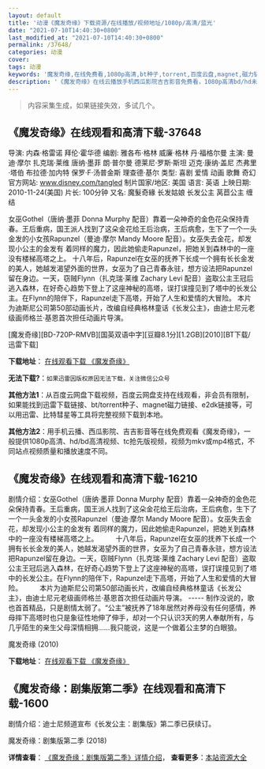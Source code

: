 ```yaml
---
layout: default
title: '动漫《魔发奇缘》下载资源/在线播放/视频地址/1080p/高清/蓝光'
date: "2021-07-10T14:40:30+0800"
last_modified_at: "2021-07-10T14:40:30+0800"
permalink: /37648/
categories: 动漫
cover:
tags: 动漫
keywords: '魔发奇缘,在线免费看,1080p高清,bt种子,torrent,百度云盘,magnet,磁力链,迅雷下载资源'
description: '《魔发奇缘》在线云播放手机西瓜影院吉吉影音免费看，1080p高清bd/hd未删减完整版和tc抢先枪版，mkv/mp4格式，附带bt/torrent种子、magnet/磁力链、百度云盘、网盘资源迅雷下载链接'
---
```


>内容采集生成，如果链接失效，多试几个。


## 《魔发奇缘》在线观看和高清下载-37648

导演: 内森·格雷诺 拜伦·霍华德 编剧: 雅各布·格林 威廉·格林 丹·福格尔曼 主演: 曼迪·摩尔 扎克瑞·莱维 唐纳·墨菲 朗·普尔曼 德莱尼·罗斯·斯坦 迈克·康纳·盖尼 杰弗里·塔伯 布拉德·加内特 保罗·F·汤普金斯 理查德·基尔 类型: 喜剧 爱情 动画 歌舞 奇幻 官方网站: www.disney.com/tangled 制片国家/地区: 美国 语言: 英语 上映日期: 2010-11-24(美国) 片长: 100分钟 又名: 魔髮奇緣 长发姑娘 长发公主 莴苣公主 缠结

女巫Gothel（唐纳·墨菲 Donna Murphy 配音）靠着一朵神奇的金色花朵保持青春。王后重病，国王派人找到了这朵金花给王后治病，王后病愈，生下了一个一头金发的小女孩Rapunzel（曼迪·摩尔 Mandy Moore 配音）。女巫失去金花，却发现小公主的金发有 着同样的魔力，因此她偷走Rapunzel，把她关到森林中的一座没有楼梯高塔之上。 十八年后，Rapunzel在女巫的抚养下长成一个拥有长长金发的美人，她越发渴望外面的世界，女巫为了自己青春永驻，想方设法把Rapunzel留在身边。一天，窃贼Flynn（扎克瑞·莱维 Zachary Levi 配音）盗取公主王冠后逃入森林，在好奇心趋势下登上了这座神秘的高塔，误打误撞见到了塔中的长发公主。在Flynn的陪伴下，Rapunzel走下高塔，开始了人生和爱情的大冒险。 本片为迪斯尼公司第50部动画长片，改编自经典格林童话《长发公主》，由迪士尼元老级画师格兰·基恩首次担任动画片导演。


[魔发奇缘][BD-720P-RMVB][国英双语中字][豆瓣8.1分][1.2GB][2010][BT下载/迅雷下载]

**下载地址**： [在线观看下载 《魔发奇缘》](https://www.btdx8.com/torrent/tangled_2010.html) 


**无法下载?**：`如果迅雷因版权原因无法下载，关注微信公众号 `

**其他方法1**：从百度云网盘下载视频，百度云网盘支持在线观看，非会员有限制，如果能找到迅雷下载链接、bt/torrent种子、magnet磁力链接、e2dk链接等，可以用迅雷、比特彗星等工具将完整视频下载到本地。

**其他方法2**：用手机云播、西瓜影院、吉吉影音等在线免费观看《魔发奇缘》，一般提供1080p高清、hd/bd高清视频、tc抢先版视频，视频为mkv或mp4格式，不同站点视频质量和播放速度不同。


## 《魔发奇缘》在线观看和高清下载-16210

剧情介绍：女巫Gothel（唐纳·墨菲 Donna Murphy 配音）靠着一朵神奇的金色花朵保持青春。王后重病，国王派人找到了这朵金花给王后治病，王后病愈，生下了一个一头金发的小女孩Rapunzel（曼迪·摩尔 Mandy Moore 配音）。女巫失去金花，却发现小公主的金发有 着同样的魔力，因此她偷走Rapunzel，把她关到森林中的一座没有楼梯高塔之上。  　　十八年后，Rapunzel在女巫的抚养下长成一个拥有长长金发的美人，她越发渴望外面的世界，女巫为了自己青春永驻，想方设法把Rapunzel留在身边。一天，窃贼Flynn（扎克瑞·莱维 Zachary Levi 配音）盗取公主王冠后逃入森林，在好奇心趋势下登上了这座神秘的高塔，误打误撞见到了塔中的长发公主。在Flynn的陪伴下，Rapunzel走下高塔，开始了人生和爱情的大冒险。  　　本片为迪斯尼公司第50部动画长片，改编自经典格林童话《长发公主》，由迪士尼元老级画师格兰·基恩首次担任动画片导演。 ----- 制作没说的，歌也首首精品，只是剧情太弱了。“公主”被抚养了18年居然对养母没有任何感情，养母摔下高塔时也只是象征性地伸了伸手，却对一个只认识3天的男人奉献所有，与几乎陌生的亲生父母深情相拥……我只能说，这是一个做着公主梦的白眼狼。


魔发奇缘 (2010)

**下载地址**： [在线观看下载 《魔发奇缘》](https://www.btbtdy.me/btdy/dy4170.html) 


## 《魔发奇缘：剧集版第二季》在线观看和高清下载-1600

剧情介绍：迪士尼频道宣布《长发公主：剧集版》第二季已获续订。


魔发奇缘：剧集版第二季 (2018)

**详情查看**： [《魔发奇缘：剧集版第二季》详情介绍](/movie/1600/)， **查看更多**：[本站资源大全](/movie/t/all/)

